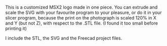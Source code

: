 This is a customized MSX2 logo made in one piece. You can extrude and scale the SVG with your favourite program to your pleasure, or do it in your slicer program, because the print on the photograph is scaled 120% in X and Y (but not Z), with respect to the .STL file. (I found it too small before printing it)

I include the STL, the SVG and the Freecad project files.

